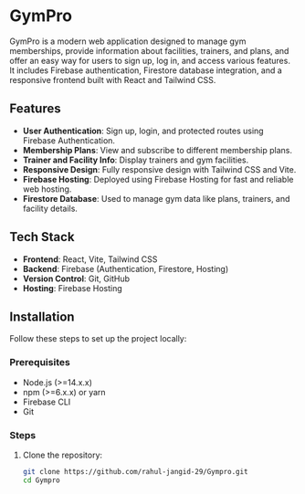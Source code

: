 # GymPro

GymPro is a modern web application designed to manage gym memberships, provide information about facilities, trainers, and plans, and offer an easy way for users to sign up, log in, and access various features. It includes Firebase authentication, Firestore database integration, and a responsive frontend built with React and Tailwind CSS.

## Features

- **User Authentication**: Sign up, login, and protected routes using Firebase Authentication.
- **Membership Plans**: View and subscribe to different membership plans.
- **Trainer and Facility Info**: Display trainers and gym facilities.
- **Responsive Design**: Fully responsive design with Tailwind CSS and Vite.
- **Firebase Hosting**: Deployed using Firebase Hosting for fast and reliable web hosting.
- **Firestore Database**: Used to manage gym data like plans, trainers, and facility details.

## Tech Stack

- **Frontend**: React, Vite, Tailwind CSS
- **Backend**: Firebase (Authentication, Firestore, Hosting)
- **Version Control**: Git, GitHub
- **Hosting**: Firebase Hosting

## Installation

Follow these steps to set up the project locally:

### Prerequisites

- Node.js (>=14.x.x)
- npm (>=6.x.x) or yarn
- Firebase CLI
- Git

### Steps

1. Clone the repository:
   ```bash
   git clone https://github.com/rahul-jangid-29/Gympro.git
   cd Gympro
